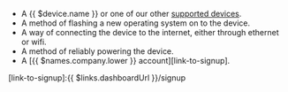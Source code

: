 * A {{ $device.name }} or one of our other [supported devices][supportedDevicesList].
* A method of flashing a new operating system on to the device.
* A way of connecting the device to the internet, either through ethernet or wifi.
* A method of reliably powering the device.
* A [{{ $names.company.lower }} account][link-to-signup].

[supportedDevicesList]:/reference/hardware/devices/

[link-to-signup]:{{ $links.dashboardUrl }}/signup
